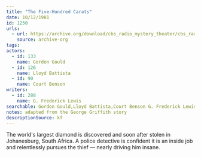 ```yaml
---
title: "The Five-Hundred Carats"
date: 10/12/1981
id: 1250
urls: 
  - url: https://archive.org/download/cbs_radio_mystery_theater/cbs_radio_mystery_theater-1201-1250.zip/cbs_radio_mystery_theater-1201-1250%2Fcbsrmt_1250_the_500_carats.mp3
    source: archive-org
tags: 
actors:  
  - id: 133
    name: Gordon Gould  
  - id: 126
    name: Lloyd Battista  
  - id: 90
    name: Court Benson
writers:  
  - id: 288
    name: G. Frederick Lewis
searchable: Gordon Gould,Lloyd Battista,Court Benson G. Frederick Lewis
notes: adapted from the George Griffith story
descriptionSource: kf
---
```

The world's largest diamond is discovered and soon after stolen in Johanesburg, South Africa. A police detective is confident it is an inside job and relentlessly pursues the thief — nearly driving him insane.